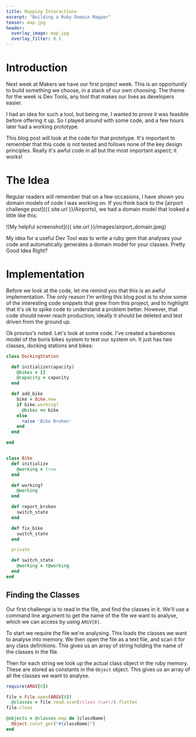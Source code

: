 ```yaml
---
title: Mapping Interactions
excerpt: "Building a Ruby Domain Mapper"
teaser: map.jpg
header:
  overlay_image: map.jpg
  overlay_filter: 0.5
---
```


# Introduction

Next week at Makers we have our first project week. This is an opportunity to build something we choose, in a stack of our own choosing. The theme for the week is Dev Tools, any tool that makes our lives as developers easier.

I had an idea for such a tool, but being me, I wanted to prove it was feasible before offering it up. So I played around with some code, and a few hours later had a working prototype.

This blog post will look at the code for that prototype. It's important to remember that this code is not tested and follows none of the key design principles. Really it's awful code in all but the most important aspect; it works!

# The Idea

Regular readers will remember that on a few occasions, I have shown you domain models of code I was working on. If you think back to the [airport challenge post]({{ site.url }}/Airports), we had a domain model that looked a little like this:

![My helpful screenshot]({{ site.url }}/images/airport_domain.jpeg)

My idea for a useful Dev Tool was to write a ruby gem that analyses your code and automatically generates a domain model for your classes. Pretty Good Idea Right?

# Implementation

Before we look at the code, let me remind you that this is an awful implementation. The only reason I'm writing this blog post is to show some of the interesting code snippets that grew from this project, and to highlight that it's ok to spike code to understand a problem better. However, that code should never reach production; ideally it should be deleted and test driven from the ground up.  

Ok proviso's noted. Let's look at some code. I've created a barebones model of the boris bikes system to test our system on. It just has two classes, docking stations and bikes:

```ruby
class DockingStation

  def initialize(capacity)
    @bikes = []
    @capacity = capacity
  end

  def add_bike
    bike = Bike.new
    if bike.working?
      @bikes << bike
    else
      raise 'Bike Broken'
    end
  end

end


class Bike
  def initialize
    @working = true
  end

  def working?
    @working
  end

  def report_broken
    switch_state
  end

  def fix_bike
    switch_state
  end

  private

  def switch_state
    @working = !@working
  end
end
```
## Finding the Classes

Our first challenge is to read in the file, and find the classes in it. We'll use a command line argument to get the name of the file we want to analyse, which we can access by using `ARGV[0]`.

To start we require the file we're analysing. This loads the classes we want to analyse into memory. We then open the file as a text file, and scan it for any class definitions. This gives us an array of string holding the name of the classes in the file.

Then for each string we look up the actual class object in the ruby memory. These are stored as constants in the `Object` object. This gives us an array of all the classes we want to analyse.

```ruby
require(ARGV[0])

file = File.open(ARGV[0])
  @classes = file.read.scan(/class (\w+)/).flatten
file.close

@objects = @classes.map do |className|
  Object.const_get("#{className}")
end
```

